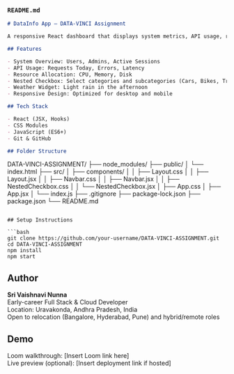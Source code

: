 ### `README.md`

```markdown
# DataInfo App – DATA-VINCI Assignment

A responsive React dashboard that displays system metrics, API usage, resource allocation, and a nested checkbox component for category selection. Built as part of the DATA-VINCI assignment.

## Features

- System Overview: Users, Admins, Active Sessions
- API Usage: Requests Today, Errors, Latency
- Resource Allocation: CPU, Memory, Disk
- Nested Checkbox: Select categories and subcategories (Cars, Bikes, Trucks)
- Weather Widget: Light rain in the afternoon
- Responsive Design: Optimized for desktop and mobile

## Tech Stack

- React (JSX, Hooks)
- CSS Modules
- JavaScript (ES6+)
- Git & GitHub

## Folder Structure

```
DATA-VINCI-ASSIGNMENT/
├── node_modules/
├── public/
│   └── index.html
├── src/
│   ├── components/
│   │   ├── Layout.css
│   │   ├── Layout.jsx
│   │   ├── Navbar.css
│   │   ├── Navbar.jsx
│   │   ├── NestedCheckbox.css
│   │   └── NestedCheckbox.jsx
│   ├── App.css
│   ├── App.jsx
│   └── index.js
├── .gitignore
├── package-lock.json
├── package.json
└── README.md
```

## Setup Instructions

```bash
git clone https://github.com/your-username/DATA-VINCI-ASSIGNMENT.git
cd DATA-VINCI-ASSIGNMENT
npm install
npm start
```

## Author

**Sri Vaishnavi Nunna**  
Early-career Full Stack & Cloud Developer  
Location: Uravakonda, Andhra Pradesh, India  
Open to relocation (Bangalore, Hyderabad, Pune) and hybrid/remote roles

## Demo

Loom walkthrough: [Insert Loom link here]  
Live preview (optional): [Insert deployment link if hosted]
